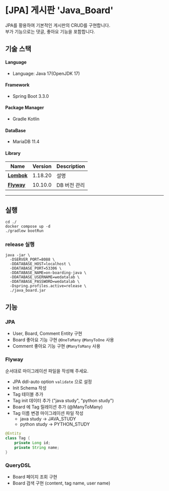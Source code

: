 # [JPA] 게시판 'Java_Board'

JPA를 황용하여 기본적인 게시판의 CRUD를 구현합니다.\
부가 기능으로는 댓글, 좋아요 기능을 포함합니다.

## 기술 스택

#### Language

- Language: Java 17(OpenJDK 17)

#### Framework

- Spring Boot 3.3.0

#### Package Manager

- Gradle Kotlin

#### DataBase

- MariaDB 11.4

#### Library

| Name                                               | Version | Description |
|----------------------------------------------------|---------|-------------|
| [**Lombok**](https://pub.dev/packages/flutter_svg) | 1.18.20 | 설명          |
| [**Flyway**](https://documentation.red-gate.com/fd/) | 10.10.0 | DB 버전 관리    |

***

## 실행

```shell
cd ./
docker compose up -d
./gradlew bootRun
```

### release 실행

```shell
java -jar \
  -DSERVER_PORT=8088 \
  -DDATABASE_HOST=localhost \
  -DDATABASE_PORT=53306 \
  -DDATABASE_NAME=on-boarding-java \
  -DDATABASE_USERNAME=wedatalab \
  -DDATABASE_PASSWORD=wedatalab \
  -Dspring.profiles.active=release \
  ./java_board.jar
```

## 기능

### JPA

- User, Board, Comment Entity 구현
- Board 좋아요 기능 구현 `@OneToMany` `@ManyToOne` 사용
- Comment 좋아요 기능 구현 `@ManyToMany` 사용

### Flyway

순서대로 마이그레이션 파일을 작성해 주세요.

- JPA ddl-auto option `validate` 으로 설정
- Init Schema 작성
- Tag 테이블 추가
- Tag init 데이터 추가 ("java study", "python study")
- Board 에 Tag 릴레이션 추가 (@ManyToMany)
- Tag 이름 변경 마이그레이션 파일 작성
    - java study -> JAVA_STUDY
    - python study -> PYTHON_STUDY

```java
@Entity
class Tag {
    private Long id;
    private String name;
}
```

### QueryDSL

- Board 페이지 조회 구현
- Board 검색 구현 (content, tag name, user name)